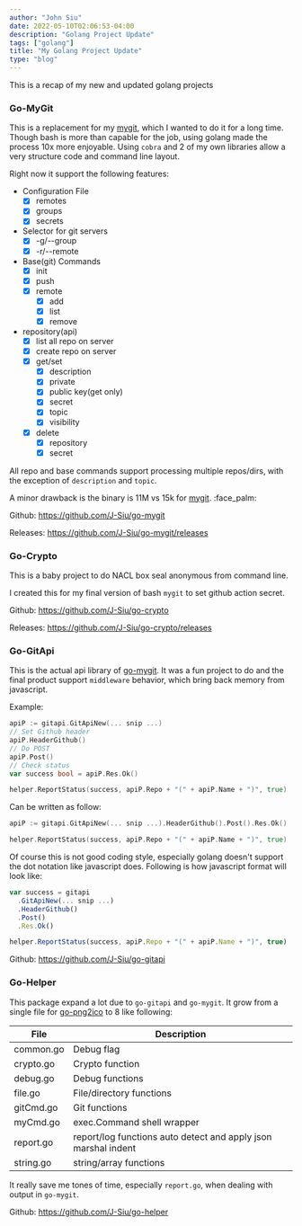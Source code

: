 ```yaml
---
author: "John Siu"
date: 2022-05-10T02:06:53-04:00
description: "Golang Project Update"
tags: ["golang"]
title: "My Golang Project Update"
type: "blog"
---
```

This is a recap of my new and updated golang projects
<!--more-->

### Go-MyGit

This is a replacement for my [mygit](/blog/mygit), which I wanted to do it for a long time. Though bash is more than capable for the job, using golang made the process 10x more enjoyable. Using `cobra` and 2 of my own libraries allow a very structure code and command line layout.

Right now it support the following features:

- Configuration File
  - [x] remotes
  - [x] groups
  - [x] secrets
- Selector for git servers
  - [x] -g/--group
  - [x] -r/--remote
- Base(git) Commands
  - [x] init
  - [x] push
  - [x] remote
    - [x] add
    - [x] list
    - [x] remove
- repository(api)
  - [x] list all repo on server
  - [x] create repo on server
  - [x] get/set
    - [x] description
    - [x] private
    - [x] public key(get only)
    - [x] secret
    - [x] topic
    - [x] visibility
  - [x] delete
    - [x] repository
    - [x] secret

All repo and base commands support processing multiple repos/dirs, with the exception of `description` and `topic`.

A minor drawback is the binary is 11M vs 15k for [mygit](/blog/mygit). :face_palm:

Github: https://github.com/J-Siu/go-mygit

Releases: https://github.com/J-Siu/go-mygit/releases

### Go-Crypto

This is a baby project to do NACL box seal anonymous from command line.

I created this for my final version of bash `mygit` to set github action secret.

Github: https://github.com/J-Siu/go-crypto

Releases: https://github.com/J-Siu/go-crypto/releases

### Go-GitApi

This is the actual api library of [go-mygit](#go-mygit). It was a fun project to do and the final product support `middleware` behavior, which bring back memory from javascript.

Example:
```go
apiP := gitapi.GitApiNew(... snip ...)
// Set Github header
apiP.HeaderGithub()
// Do POST
apiP.Post()
// Check status
var success bool = apiP.Res.Ok()

helper.ReportStatus(success, apiP.Repo + "(" + apiP.Name + ")", true)
```
Can be written as follow:
```go
apiP := gitapi.GitApiNew(... snip ...).HeaderGithub().Post().Res.Ok()

helper.ReportStatus(success, apiP.Repo + "(" + apiP.Name + ")", true)
```

Of course this is not good coding style, especially golang doesn't support the dot notation like javascript does. Following is how javascript format will look like:

```js
var success = gitapi
  .GitApiNew(... snip ...)
  .HeaderGithub()
  .Post()
  .Res.Ok()

helper.ReportStatus(success, apiP.Repo + "(" + apiP.Name + ")", true)
```

Github: https://github.com/J-Siu/go-gitapi

### Go-Helper

This package expand a lot due to `go-gitapi` and `go-mygit`. It grow from a single file for [go-png2ico](/blog/go-png2ico) to 8 like following:

File|Description
---|---
common.go|Debug flag
crypto.go|Crypto function
debug.go|Debug functions
file.go|File/directory functions
gitCmd.go|Git functions
myCmd.go|exec.Command shell wrapper
report.go|report/log functions auto detect and apply json marshal indent
string.go|string/array functions

It really save me tones of time, especially `report.go`, when dealing with output in `go-mygit`.

Github: https://github.com/J-Siu/go-helper